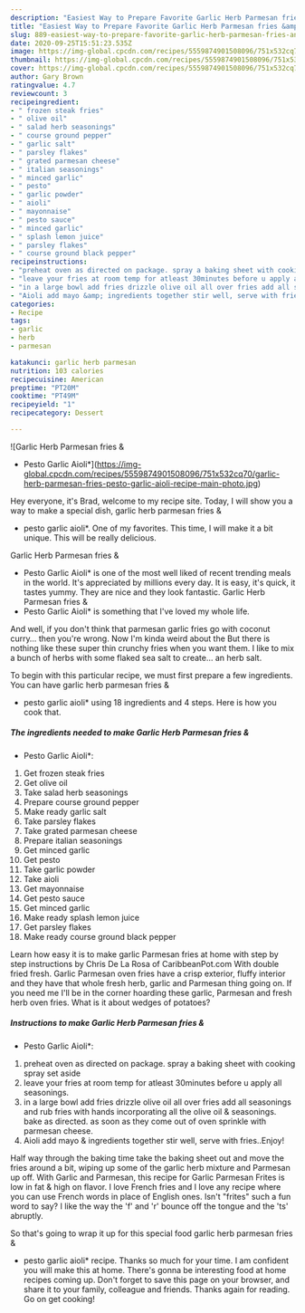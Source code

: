 ```yaml
---
description: "Easiest Way to Prepare Favorite Garlic Herb Parmesan fries &amp;amp;      * Pesto Garlic Aioli*"
title: "Easiest Way to Prepare Favorite Garlic Herb Parmesan fries &amp;amp;      * Pesto Garlic Aioli*"
slug: 889-easiest-way-to-prepare-favorite-garlic-herb-parmesan-fries-and-amp-pesto-garlic-aioli
date: 2020-09-25T15:51:23.535Z
image: https://img-global.cpcdn.com/recipes/5559874901508096/751x532cq70/garlic-herb-parmesan-fries-pesto-garlic-aioli-recipe-main-photo.jpg
thumbnail: https://img-global.cpcdn.com/recipes/5559874901508096/751x532cq70/garlic-herb-parmesan-fries-pesto-garlic-aioli-recipe-main-photo.jpg
cover: https://img-global.cpcdn.com/recipes/5559874901508096/751x532cq70/garlic-herb-parmesan-fries-pesto-garlic-aioli-recipe-main-photo.jpg
author: Gary Brown
ratingvalue: 4.7
reviewcount: 3
recipeingredient:
- " frozen steak fries"
- " olive oil"
- " salad herb seasonings"
- " course ground pepper"
- " garlic salt"
- " parsley flakes"
- " grated parmesan cheese"
- " italian seasonings"
- " minced garlic"
- " pesto"
- " garlic powder"
- " aioli"
- " mayonnaise"
- " pesto sauce"
- " minced garlic"
- " splash lemon juice"
- " parsley flakes"
- " course ground black pepper"
recipeinstructions:
- "preheat oven as directed on package. spray a baking sheet with cooking spray set aside"
- "leave your fries at room temp for atleast 30minutes before u apply all seasonings."
- "in a large bowl add fries drizzle olive oil all over fries add all seasonings and rub fries with hands incorporating all the olive oil &amp; seasonings.  bake as directed. as soon as they come out of oven sprinkle with parmesan cheese."
- "Aioli add mayo &amp; ingredients together stir well, serve with fries..Enjoy!"
categories:
- Recipe
tags:
- garlic
- herb
- parmesan

katakunci: garlic herb parmesan 
nutrition: 103 calories
recipecuisine: American
preptime: "PT20M"
cooktime: "PT49M"
recipeyield: "1"
recipecategory: Dessert

---
```



![Garlic Herb Parmesan fries &amp;     
* Pesto Garlic Aioli*](https://img-global.cpcdn.com/recipes/5559874901508096/751x532cq70/garlic-herb-parmesan-fries-pesto-garlic-aioli-recipe-main-photo.jpg)

Hey everyone, it's Brad, welcome to my recipe site. Today, I will show you a way to make a special dish, garlic herb parmesan fries &amp;     
* pesto garlic aioli*. One of my favorites. This time, I will make it a bit unique. This will be really delicious.

Garlic Herb Parmesan fries &amp;     
* Pesto Garlic Aioli* is one of the most well liked of recent trending meals in the world. It's appreciated by millions every day. It is easy, it's quick, it tastes yummy. They are nice and they look fantastic. Garlic Herb Parmesan fries &amp;     
* Pesto Garlic Aioli* is something that I've loved my whole life.

And well, if you don&#39;t think that parmesan garlic fries go with coconut curry… then you&#39;re wrong. Now I&#39;m kinda weird about the But there is nothing like these super thin crunchy fries when you want them. I like to mix a bunch of herbs with some flaked sea salt to create… an herb salt.


To begin with this particular recipe, we must first prepare a few ingredients. You can have garlic herb parmesan fries &amp;     
* pesto garlic aioli* using 18 ingredients and 4 steps. Here is how you cook that.

<!--inarticleads1-->

##### The ingredients needed to make Garlic Herb Parmesan fries &amp;     
* Pesto Garlic Aioli*:

1. Get  frozen steak fries
1. Get  olive oil
1. Take  salad herb seasonings
1. Prepare  course ground pepper
1. Make ready  garlic salt
1. Take  parsley flakes
1. Take  grated parmesan cheese
1. Prepare  italian seasonings
1. Get  minced garlic
1. Get  pesto
1. Take  garlic powder
1. Take  aioli
1. Get  mayonnaise
1. Get  pesto sauce
1. Get  minced garlic
1. Make ready  splash lemon juice
1. Get  parsley flakes
1. Make ready  course ground black pepper


Learn how easy it is to make garlic Parmesan fries at home with step by step instructions by Chris De La Rosa of CaribbeanPot.com With double fried fresh. Garlic Parmesan oven fries have a crisp exterior, fluffy interior and they have that whole fresh herb, garlic and Parmesan thing going on. If you need me I&#39;ll be in the corner hoarding these garlic, Parmesan and fresh herb oven fries. What is it about wedges of potatoes? 

<!--inarticleads2-->

##### Instructions to make Garlic Herb Parmesan fries &amp;     
* Pesto Garlic Aioli*:

1. preheat oven as directed on package. spray a baking sheet with cooking spray set aside
1. leave your fries at room temp for atleast 30minutes before u apply all seasonings.
1. in a large bowl add fries drizzle olive oil all over fries add all seasonings and rub fries with hands incorporating all the olive oil &amp; seasonings.  bake as directed. as soon as they come out of oven sprinkle with parmesan cheese.
1. Aioli add mayo &amp; ingredients together stir well, serve with fries..Enjoy!


Half way through the baking time take the baking sheet out and move the fries around a bit, wiping up some of the garlic herb mixture and Parmesan up off. With Garlic and Parmesan, this recipe for Garlic Parmesan Frites is low in fat &amp; high on flavor. I love French fries and I love any recipe where you can use French words in place of English ones. Isn&#39;t &#34;frites&#34; such a fun word to say? I like the way the &#39;f&#39; and &#39;r&#39; bounce off the tongue and the &#39;ts&#39; abruptly. 

So that's going to wrap it up for this special food garlic herb parmesan fries &amp;     
* pesto garlic aioli* recipe. Thanks so much for your time. I am confident you will make this at home. There's gonna be interesting food at home recipes coming up. Don't forget to save this page on your browser, and share it to your family, colleague and friends. Thanks again for reading. Go on get cooking!
